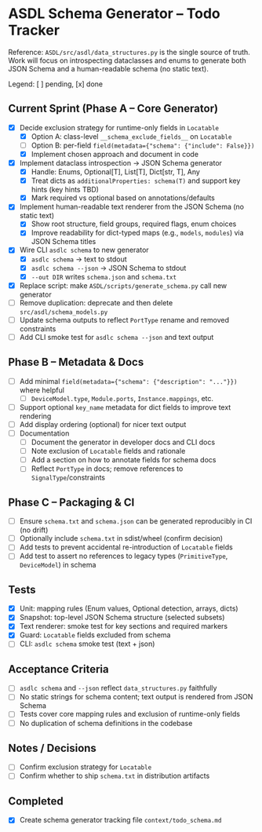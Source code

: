 # ASDL Schema Generator – Todo Tracker

Reference: `ASDL/src/asdl/data_structures.py` is the single source of truth. Work will focus on introspecting dataclasses and enums to generate both JSON Schema and a human-readable schema (no static text).

Legend: [ ] pending, [x] done

## Current Sprint (Phase A – Core Generator)
- [x] Decide exclusion strategy for runtime-only fields in `Locatable`
  - [x] Option A: class-level `__schema_exclude_fields__` on `Locatable`
  - [ ] Option B: per-field `field(metadata={"schema": {"include": False}})`
  - [x] Implement chosen approach and document in code
- [x] Implement dataclass introspection → JSON Schema generator
  - [x] Handle: Enums, Optional[T], List[T], Dict[str, T], Any
  - [x] Treat dicts as `additionalProperties: schema(T)` and support key hints (key hints TBD)
  - [x] Mark required vs optional based on annotations/defaults
- [x] Implement human-readable text renderer from the JSON Schema (no static text)
  - [x] Show root structure, field groups, required flags, enum choices
  - [x] Improve readability for dict-typed maps (e.g., `models`, `modules`) via JSON Schema titles
- [x] Wire CLI `asdlc schema` to new generator
  - [x] `asdlc schema` → text to stdout
  - [x] `asdlc schema --json` → JSON Schema to stdout
  - [x] `--out DIR` writes `schema.json` and `schema.txt`
- [x] Replace script: make `ASDL/scripts/generate_schema.py` call new generator
- [ ] Remove duplication: deprecate and then delete `src/asdl/schema_models.py`
- [ ] Update schema outputs to reflect `PortType` rename and removed constraints
- [ ] Add CLI smoke test for `asdlc schema --json` and text output

## Phase B – Metadata & Docs
- [ ] Add minimal `field(metadata={"schema": {"description": "..."}})` where helpful
  - [ ] `DeviceModel.type`, `Module.ports`, `Instance.mappings`, etc.
- [ ] Support optional `key_name` metadata for dict fields to improve text rendering
- [ ] Add display ordering (optional) for nicer text output
- [ ] Documentation
  - [ ] Document the generator in developer docs and CLI docs
  - [ ] Note exclusion of `Locatable` fields and rationale
  - [ ] Add a section on how to annotate fields for schema docs
  - [ ] Reflect `PortType` in docs; remove references to `SignalType`/constraints

## Phase C – Packaging & CI
- [ ] Ensure `schema.txt` and `schema.json` can be generated reproducibly in CI (no drift)
- [ ] Optionally include `schema.txt` in sdist/wheel (confirm decision)
- [ ] Add tests to prevent accidental re-introduction of `Locatable` fields
 - [ ] Add test to assert no references to legacy types (`PrimitiveType`, `DeviceModel`) in schema

## Tests
- [x] Unit: mapping rules (Enum values, Optional detection, arrays, dicts)
- [x] Snapshot: top-level JSON Schema structure (selected subsets)
- [x] Text renderer: smoke test for key sections and required markers
- [x] Guard: `Locatable` fields excluded from schema
 - [ ] CLI: `asdlc schema` smoke test (text + json)

## Acceptance Criteria
- [ ] `asdlc schema` and `--json` reflect `data_structures.py` faithfully
- [ ] No static strings for schema content; text output is rendered from JSON Schema
- [ ] Tests cover core mapping rules and exclusion of runtime-only fields
- [ ] No duplication of schema definitions in the codebase

## Notes / Decisions
- [ ] Confirm exclusion strategy for `Locatable`
- [ ] Confirm whether to ship `schema.txt` in distribution artifacts

## Completed
- [x] Create schema generator tracking file `context/todo_schema.md`
